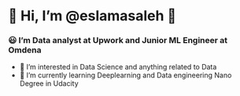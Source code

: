 # 👋 Hi, I’m @eslamasaleh :bat:
### :smiley: I’m  Data analyst at Upwork and Junior ML Engineer at Omdena
- 👀 I’m interested in Data Science and anything related to Data 
- 🌱 I’m currently learning Deeplearning and Data engineering Nano Degree in Udacity


<!---
eslamasaleh/eslamasaleh is a ✨ special ✨ repository because its `README.md` (this file) appears on your GitHub profile.
You can click the Preview link to take a look at your changes.
--->
